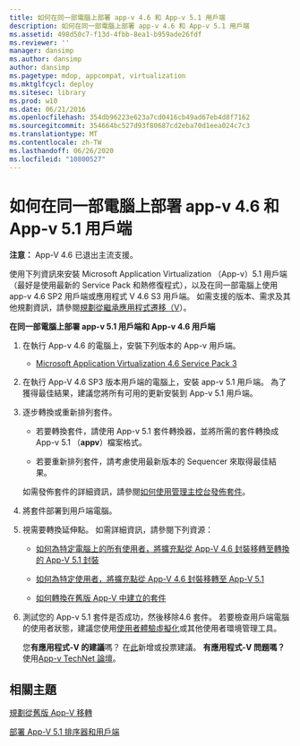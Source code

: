 ```yaml
---
title: 如何在同一部電腦上部署 app-v 4.6 和 App-v 5.1 用戶端
description: 如何在同一部電腦上部署 app-v 4.6 和 App-v 5.1 用戶端
ms.assetid: 498d50c7-f13d-4fbb-8ea1-b959ade26fdf
ms.reviewer: ''
manager: dansimp
ms.author: dansimp
author: dansimp
ms.pagetype: mdop, appcompat, virtualization
ms.mktglfcycl: deploy
ms.sitesec: library
ms.prod: w10
ms.date: 06/21/2016
ms.openlocfilehash: 354db96223e623a7cd0416cb49ad67eb4d8f7162
ms.sourcegitcommit: 354664bc527d93f80687cd2eba70d1eea024c7c3
ms.translationtype: MT
ms.contentlocale: zh-TW
ms.lasthandoff: 06/26/2020
ms.locfileid: "10800527"
---
```

# 如何在同一部電腦上部署 app-v 4.6 和 App-v 5.1 用戶端

**注意：** App-V 4.6 已退出主流支援。

使用下列資訊來安裝 Microsoft Application Virtualization （App-v）5.1 用戶端（最好是使用最新的 Service Pack 和熱修復程式），以及在同一部電腦上使用 app-v 4.6 SP2 用戶端或應用程式 V 4.6 S3 用戶端。 如需支援的版本、需求及其他規劃資訊，請參閱[規劃從繼承應用程式遷移（V](planning-for-migrating-from-a-previous-version-of-app-v51.md)）。

**在同一部電腦上部署 app-v 5.1 用戶端和 App-v 4.6 用戶端**

1.  在執行 App-v 4.6 的電腦上，安裝下列版本的 App-v 用戶端。

    -   [Microsoft Application Virtualization 4.6 Service Pack 3](https://www.microsoft.com/download/details.aspx?id=41187)

2.  在執行 App-V 4.6 SP3 版本用戶端的電腦上，安裝 app-v 5.1 用戶端。 為了獲得最佳結果，建議您將所有可用的更新安裝到 App-v 5.1 用戶端。

3.  逐步轉換或重新排列套件。

    -   若要轉換套件，請使用 App-v 5.1 套件轉換器，並將所需的套件轉換成 App-v 5.1 （**appv**）檔案格式。

    -   若要重新排列套件，請考慮使用最新版本的 Sequencer 來取得最佳結果。

    如需發佈套件的詳細資訊，請參閱[如何使用管理主控台發佈套件](how-to-publish-a-package-by-using-the-management-console-51.md)。

4.  將套件部署到用戶端電腦。

5.  視需要轉換延伸點。 如需詳細資訊，請參閱下列資源：

    -   [如何為特定電腦上的所有使用者，將擴充點從 App-V 4.6 封裝移轉至轉換的 App-V 5.1 封裝](how-to-migrate-extension-points-from-an-app-v-46-package-to-a-converted-app-v-51-package-for-all-users-on-a-specific-computer.md)

    -   [如何為特定使用者，將擴充點從 App-V 4.6 封裝移轉至 App-V 5.1](how-to-migrate-extension-points-from-an-app-v-46-package-to-app-v-51-for-a-specific-user.md)

    -   [如何轉換在舊版 App-V 中建立的套件](how-to-convert-a-package-created-in-a-previous-version-of-app-v51.md)

6.  測試您的 App-v 5.1 套件是否成功，然後移除4.6 套件。 若要檢查用戶端電腦的使用者狀態，建議您使用[使用者體驗虛擬化](https://technet.microsoft.com/library/dn458947.aspx)或其他使用者環境管理工具。

    您**有應用程式-V 的建議**嗎？ 在[此](http://appv.uservoice.com/forums/280448-microsoft-application-virtualization)新增或投票建議。 **有應用程式-V 問題嗎？** 使用[App-v TechNet 論壇](https://social.technet.microsoft.com/Forums/home?forum=mdopappv)。

## 相關主題


[規劃從舊版 App-V 移轉](planning-for-migrating-from-a-previous-version-of-app-v51.md)

[部署 App-V 5.1 排序器和用戶端](deploying-the-app-v-51-sequencer-and-client.md)

 

 





